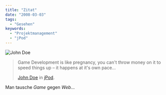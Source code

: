 ```yaml
---
title: "Zitat"
date: "2008-03-03"
tags:
  - "Gesehen"
keywords:
  - "Projektmanagement"
  - "jPod"
---
```


![John Doe](/img/codecandies/vlcsnap-16412110.jpg)

> Game Development is like pregnancy, you can't throw money on it to speed things up – it happens at it's own pace…
>
> [John Doe](http://imdb.com/name/nm2650700/ "Torrance Coombs @ IMDB") in [jPod](http://www.jpod.info/).

Man tausche _Game_ gegen _Web_…
